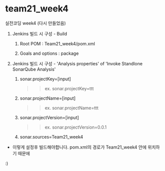 # team21_week4
실전코딩 week4 (다시 만들었음)

1. Jenkins 빌드 시 구성 - Build

   1) Root POM : Team21_week4/pom.xml

   2) Goals and options : package


2. Jenkins 빌드 시 구성 - 'Analysis properties' of 'Invoke Standlone SonarQube Analysis'

   1) sonar.projectKey=[input]

        >> ex. sonar.projectKey=ttt


   2) sonar.projectName=[input]

        >> ex. sonar.projectName=ttt
        

   3) sonar.projectVersion=[input]

        >> ex. sonar.projectVersion=0.0.1
        
   4) sonar.sources=Team21_week4



* 이렇게 설정후 빌드해야합니다. pom.xml의 경로가 Team21_week4 안에 위치하기 때문에

:)
